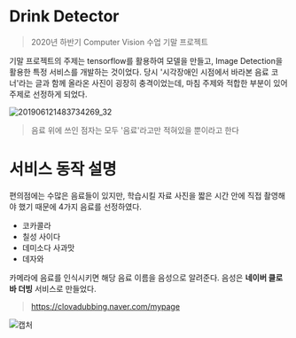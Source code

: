 # Drink Detector
>2020년 하반기 Computer Vision 수업 기말 프로젝트

기말 프로젝트의 주제는 tensorflow를 활용하여 모델을 만들고, Image Detection을 활용한 특정 서비스를 개발하는 것이었다. 당시 '시각장애인 시점에서 바라본 음료 코너'라는 글과 함께 올라온 사진이 굉장히 충격이었는데, 마침 주제와 적합한 부분이 있어 주제로 선정하게 되었다.


![201906121483734269_32](https://user-images.githubusercontent.com/67117391/107640919-4d337e00-6cb6-11eb-9d31-c0121fbbbdce.jpg)

>음료 위에 쓰인 점자는 모두 '음료'라고만 적혀있을 뿐이라고 한다














# 서비스 동작 설명
편의점에는 수많은 음료들이 있지만, 학습시킬 자료 사진을 짧은 시간 안에 직접 촬영해야 했기 때문에 4가지 음료를 선정하였다.

- 코카콜라
- 칠성 사이다
- 데미소다 사과맛
- 데자와

카메라에 음료를 인식시키면 해당 음료 이름을 음성으로 알려준다.
음성은 **네이버 클로바 더빙** 서비스로 만들었다.
>https://clovadubbing.naver.com/mypage




![캡처](https://user-images.githubusercontent.com/67117391/107640956-54f32280-6cb6-11eb-93fd-ecc994cb0fa8.PNG)
